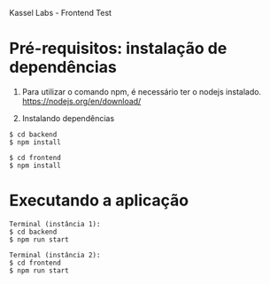 Kassel Labs - Frontend Test

# Pré-requisitos: instalação de dependências
1. Para utilizar o comando npm, é necessário ter o nodejs instalado.
https://nodejs.org/en/download/

2. Instalando dependências
```
$ cd backend
$ npm install

$ cd frontend
$ npm install
```

# Executando a aplicação
```
Terminal (instância 1):
$ cd backend
$ npm run start

Terminal (instância 2):
$ cd frontend
$ npm run start
```
